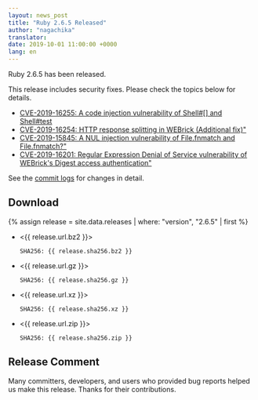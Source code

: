 ```yaml
---
layout: news_post
title: "Ruby 2.6.5 Released"
author: "nagachika"
translator:
date: 2019-10-01 11:00:00 +0000
lang: en
---
```


Ruby 2.6.5 has been released.

This release includes security fixes.
Please check the topics below for details.

* [CVE-2019-16255: A code injection vulnerability of Shell#[] and Shell#test](/en/news/_posts/2019-10-01-code-injection-shell-test-cve-2019-16255.md)
* [CVE-2019-16254: HTTP response splitting in WEBrick (Additional fix)"](/en/news/_posts/2019-10-01-http-response-splitting-in-webrick-cve-2019-16254.md)
* [CVE-2019-15845: A NUL injection vulnerability of File.fnmatch and File.fnmatch?"](/en/news/_posts/2019-10-01-nul-injection-file-fnmatch-cve-2019-15845.md)
* [CVE-2019-16201: Regular Expression Denial of Service vulnerability of WEBrick's Digest access authentication"](/en/news/_posts/2019-10-01-webrick-regexp-digestauth-dos-cve-2019-16201.md)

See the [commit logs](https://github.com/ruby/ruby/compare/v2_6_4...v2_6_5) for changes in detail.

## Download

{% assign release = site.data.releases | where: "version", "2.6.5" | first %}

* <{{ release.url.bz2 }}>

      SHA256: {{ release.sha256.bz2 }}

* <{{ release.url.gz }}>

      SHA256: {{ release.sha256.gz }}

* <{{ release.url.xz }}>

      SHA256: {{ release.sha256.xz }}

* <{{ release.url.zip }}>

      SHA256: {{ release.sha256.zip }}

## Release Comment

Many committers, developers, and users who provided bug reports helped us make this release.
Thanks for their contributions.
